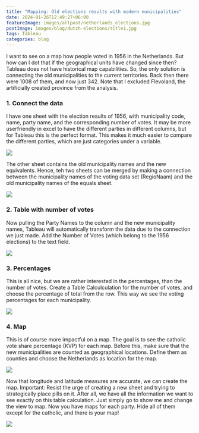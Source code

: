 ```yaml
---
title: "Mapping: Old elections results with modern municipalities"
date: 2024-01-26T12:49:27+06:00
featureImage: images/allpost/netherlands_elections.jpg
postImage: images/blog/dutch-elections/title1.jpg
tags: Tableau
categories: blog
---
```


I want to see on a map how people voted in 1956 in the Netherlands. But how can I dot that if the geographical units have changed since then? Tableau does not have historical map capabilities. So, the only solution is connecting the old municipalities to the current territories. Back then there were 1008 of them, and now just 342. Note that I excluded Flevoland, the artificially created province from the analysis.

### 1. Connect the data

I have one sheet with the election results of 1956, with municipality code, name, party name, and the corresponding number of votes. It may be more userfriendly in excel to have the different parties in different columns, but for Tableau this is the perfect format. This makes it much easier to compare the different parties, which are just categories under a variable. 

![](/images/blog/dutch-elections/1.png)


The other sheet contains the old municipality names and the new equivalents. Hence, teh two sheets can be merged by making a connection between the municipality names of the voting data set (RegioNaam) and the old municipality names of the equals sheet.

![](/images/blog/dutch-elections/2.png)


### 2. Table with number of votes 
Now pulling the Party Names to the column and the new municipality names, Tableau will automatically transform the data due to the connection we just made. Add the Number of Votes (which belong to the 1956 elections) to the text field.

![](/images/blog/dutch-elections/3.png)



### 3.  Percentages
This is all nice, but we are rather interested in the percentages, than the number of votes. Create a Table Calculculation for the number of votes, and choose the percentage of total from the row. This way we see the voting percentages for each municipality. 

![](/images/blog/dutch-elections/4.png)


### 4. Map
This is of course more impactful on a map. The goal is to see the catholic vote share percentage (KVP) for each map. Before this, make sure that the new municipalities are counted as geographical locations. Define them as counties and choose the Netherlands as location for the map.

![](/images/blog/dutch-elections/5.png)

Now that longitude and latitude measures are accurate, we can create the map. Important: Resist the urge of creating a new sheet and trying to strategically place pills on it. After all, we have all the information we want to see exactly on this table calculation. Just simply go to show me and change the view to map. Now you have maps for each party. Hide all of them except for the catholic, and there is your map!

![](/images/blog/dutch-elections/6.png)


